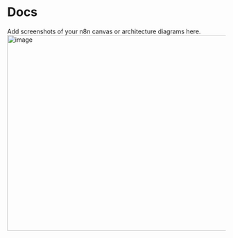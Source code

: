 # Docs
Add screenshots of your n8n canvas or architecture diagrams here.
<img width="920" height="450" alt="image" src="https://github.com/user-attachments/assets/5c2fcd9d-dcec-485b-9192-442f63a39639" />
